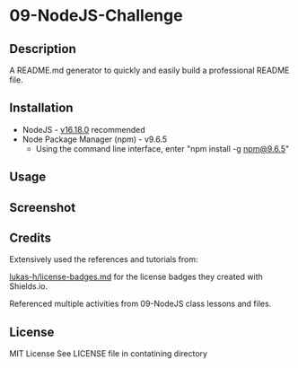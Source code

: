 # 09-NodeJS-Challenge

## Description

A README.md generator to quickly and easily build a professional README file.

## Installation

- NodeJS - [v16.18.0](https://nodejs.org/dist/v16.18.0/node-v16.18.0-x64.msi) recommended
- Node Package Manager (npm) - v9.6.5
  - Using the command line interface, enter "npm install -g npm@9.6.5"

## Usage

## Screenshot

## Credits

Extensively used the references and tutorials from:

[lukas-h/license-badges.md](https://gist.github.com/lukas-h/2a5d00690736b4c3a7ba#file-license-badges-md) for the license badges they created with Shields.io.

Referenced multiple activities from 09-NodeJS class lessons and files.

## License

MIT License
See LICENSE file in contatining directory
